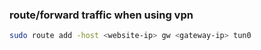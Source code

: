 ### route/forward traffic when using vpn
```bash
sudo route add -host <website-ip> gw <gateway-ip> tun0
```


